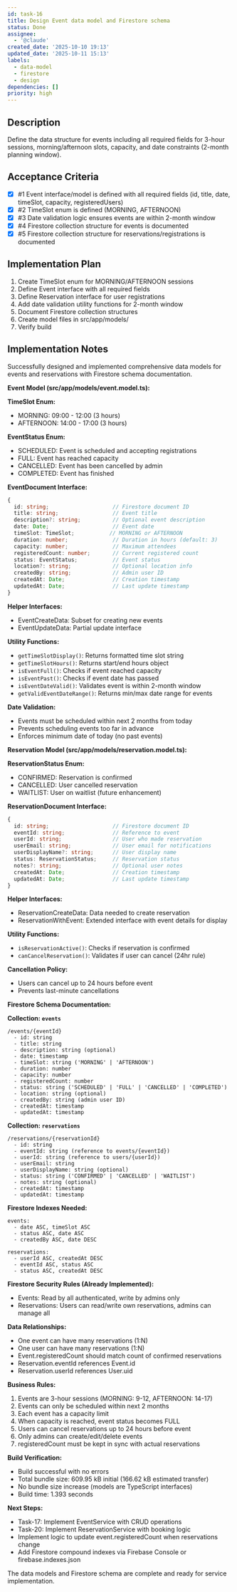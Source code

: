 ```yaml
---
id: task-16
title: Design Event data model and Firestore schema
status: Done
assignee:
  - '@claude'
created_date: '2025-10-10 19:13'
updated_date: '2025-10-11 15:13'
labels:
  - data-model
  - firestore
  - design
dependencies: []
priority: high
---
```


## Description

<!-- SECTION:DESCRIPTION:BEGIN -->
Define the data structure for events including all required fields for 3-hour sessions, morning/afternoon slots, capacity, and date constraints (2-month planning window).
<!-- SECTION:DESCRIPTION:END -->

## Acceptance Criteria
<!-- AC:BEGIN -->
- [x] #1 Event interface/model is defined with all required fields (id, title, date, timeSlot, capacity, registeredUsers)
- [x] #2 TimeSlot enum is defined (MORNING, AFTERNOON)
- [x] #3 Date validation logic ensures events are within 2-month window
- [x] #4 Firestore collection structure for events is documented
- [x] #5 Firestore collection structure for reservations/registrations is documented
<!-- AC:END -->

## Implementation Plan

<!-- SECTION:PLAN:BEGIN -->
1. Create TimeSlot enum for MORNING/AFTERNOON sessions
2. Define Event interface with all required fields
3. Define Reservation interface for user registrations
4. Add date validation utility functions for 2-month window
5. Document Firestore collection structures
6. Create model files in src/app/models/
7. Verify build
<!-- SECTION:PLAN:END -->

## Implementation Notes

<!-- SECTION:NOTES:BEGIN -->
Successfully designed and implemented comprehensive data models for events and reservations with Firestore schema documentation.

**Event Model (src/app/models/event.model.ts):**

**TimeSlot Enum:**
- MORNING: 09:00 - 12:00 (3 hours)
- AFTERNOON: 14:00 - 17:00 (3 hours)

**EventStatus Enum:**
- SCHEDULED: Event is scheduled and accepting registrations
- FULL: Event has reached capacity
- CANCELLED: Event has been cancelled by admin
- COMPLETED: Event has finished

**EventDocument Interface:**
```typescript
{
  id: string;                    // Firestore document ID
  title: string;                 // Event title
  description?: string;          // Optional event description
  date: Date;                    // Event date
  timeSlot: TimeSlot;           // MORNING or AFTERNOON
  duration: number;              // Duration in hours (default: 3)
  capacity: number;              // Maximum attendees
  registeredCount: number;       // Current registered count
  status: EventStatus;           // Event status
  location?: string;             // Optional location info
  createdBy: string;             // Admin user ID
  createdAt: Date;               // Creation timestamp
  updatedAt: Date;               // Last update timestamp
}
```

**Helper Interfaces:**
- EventCreateData: Subset for creating new events
- EventUpdateData: Partial update interface

**Utility Functions:**
- `getTimeSlotDisplay()`: Returns formatted time slot string
- `getTimeSlotHours()`: Returns start/end hours object
- `isEventFull()`: Checks if event reached capacity
- `isEventPast()`: Checks if event date has passed
- `isEventDateValid()`: Validates event is within 2-month window
- `getValidEventDateRange()`: Returns min/max date range for events

**Date Validation:**
- Events must be scheduled within next 2 months from today
- Prevents scheduling events too far in advance
- Enforces minimum date of today (no past events)

**Reservation Model (src/app/models/reservation.model.ts):**

**ReservationStatus Enum:**
- CONFIRMED: Reservation is confirmed
- CANCELLED: User cancelled reservation
- WAITLIST: User on waitlist (future enhancement)

**ReservationDocument Interface:**
```typescript
{
  id: string;                    // Firestore document ID
  eventId: string;               // Reference to event
  userId: string;                // User who made reservation
  userEmail: string;             // User email for notifications
  userDisplayName?: string;      // User display name
  status: ReservationStatus;     // Reservation status
  notes?: string;                // Optional user notes
  createdAt: Date;               // Creation timestamp
  updatedAt: Date;               // Last update timestamp
}
```

**Helper Interfaces:**
- ReservationCreateData: Data needed to create reservation
- ReservationWithEvent: Extended interface with event details for display

**Utility Functions:**
- `isReservationActive()`: Checks if reservation is confirmed
- `canCancelReservation()`: Validates if user can cancel (24hr rule)

**Cancellation Policy:**
- Users can cancel up to 24 hours before event
- Prevents last-minute cancellations

**Firestore Schema Documentation:**

**Collection: `events`**
```
/events/{eventId}
  - id: string
  - title: string
  - description: string (optional)
  - date: timestamp
  - timeSlot: string ('MORNING' | 'AFTERNOON')
  - duration: number
  - capacity: number
  - registeredCount: number
  - status: string ('SCHEDULED' | 'FULL' | 'CANCELLED' | 'COMPLETED')
  - location: string (optional)
  - createdBy: string (admin user ID)
  - createdAt: timestamp
  - updatedAt: timestamp
```

**Collection: `reservations`**
```
/reservations/{reservationId}
  - id: string
  - eventId: string (reference to events/{eventId})
  - userId: string (reference to users/{userId})
  - userEmail: string
  - userDisplayName: string (optional)
  - status: string ('CONFIRMED' | 'CANCELLED' | 'WAITLIST')
  - notes: string (optional)
  - createdAt: timestamp
  - updatedAt: timestamp
```

**Firestore Indexes Needed:**
```
events:
  - date ASC, timeSlot ASC
  - status ASC, date ASC
  - createdBy ASC, date DESC

reservations:
  - userId ASC, createdAt DESC
  - eventId ASC, status ASC
  - status ASC, createdAt DESC
```

**Firestore Security Rules (Already Implemented):**
- Events: Read by all authenticated, write by admins only
- Reservations: Users can read/write own reservations, admins can manage all

**Data Relationships:**
- One event can have many reservations (1:N)
- One user can have many reservations (1:N)
- Event.registeredCount should match count of confirmed reservations
- Reservation.eventId references Event.id
- Reservation.userId references User.uid

**Business Rules:**
1. Events are 3-hour sessions (MORNING: 9-12, AFTERNOON: 14-17)
2. Events can only be scheduled within next 2 months
3. Each event has a capacity limit
4. When capacity is reached, event status becomes FULL
5. Users can cancel reservations up to 24 hours before event
6. Only admins can create/edit/delete events
7. registeredCount must be kept in sync with actual reservations

**Build Verification:**
- Build successful with no errors
- Total bundle size: 609.95 kB initial (166.62 kB estimated transfer)
- No bundle size increase (models are TypeScript interfaces)
- Build time: 1.393 seconds

**Next Steps:**
- Task-17: Implement EventService with CRUD operations
- Task-20: Implement ReservationService with booking logic
- Implement logic to update event.registeredCount when reservations change
- Add Firestore compound indexes via Firebase Console or firebase.indexes.json

The data models and Firestore schema are complete and ready for service implementation.
<!-- SECTION:NOTES:END -->
